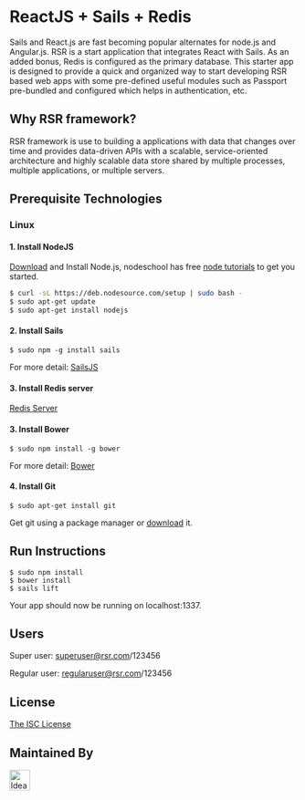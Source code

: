 # ReactJS + Sails + Redis

Sails  and React.js are fast becoming popular alternates for node.js and Angular.js. RSR is a start application that integrates React with Sails. As an added bonus, Redis is configured as the primary database. This starter app is designed to provide a quick and organized way to start developing RSR based web apps with some pre-defined useful modules such as Passport pre-bundled and configured which helps in authentication, etc.

## Why RSR framework?

RSR framework is use to building a applications with data that changes over time and provides data-driven APIs with a scalable, service-oriented architecture and highly scalable data store shared by multiple processes, multiple applications, or multiple servers.

## Prerequisite Technologies
### Linux

#### 1. Install NodeJS
<a href="http://nodejs.org/download/">Download</a> and Install Node.js, nodeschool has free <a href=" http://nodeschool.io/#workshoppers">node tutorials</a> to get you started.

```bash
$ curl -sL https://deb.nodesource.com/setup | sudo bash -
$ sudo apt-get update
$ sudo apt-get install nodejs
```

#### 2. Install Sails
```
$ sudo npm -g install sails
```
For more detail: [SailsJS](http://sailsjs.org/get-started)

#### 3. Install Redis server
[Redis Server](http://redis.io/topics/quickstart)

#### 3. Install Bower
```
$ sudo npm install -g bower
```
For more detail: [Bower](http://bower.io/)

#### 4. Install Git
```
$ sudo apt-get install git
```
Get git using a package manager or <a href="http://git-scm.com/downloads">download</a> it.

## Run Instructions
```
$ sudo npm install
$ bower install
$ sails lift
```
Your app should now be running on localhost:1337.

## Users
Super user: superuser@rsr.com/123456

Regular user: regularuser@rsr.com/123456

## License
[The ISC License](http://opensource.org/licenses/ISC)

## Maintained By
[<img src='https://www.ideas2it.com/images/tiny-home-images/logo.png' title='​Ideas2IT Technology Services Pvt.Ltd' height='36px'>](https://www.ideas2it.com)
